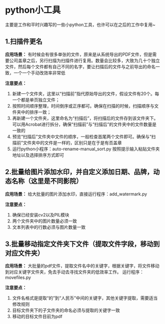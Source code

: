 # python小工具
主要是工作和平时兴趣写的一些小python工具，也许可以在之后的工作中复用~

## 1.扫描件更名
**应用场景：** 有时候会有很多单张的文件，原来是从系统导出的PDF文件，但是需要公司盖章之后，另行扫描为扫描件进行复用。数量会比较多，大致为几十个独立文件，然后每个文件都有自己不同的名字，要让扫描后的文件与之前导出的命名一致，一个一个手动改效率非常低

**注意要点：**
1. 新建一个文件夹，这里以“扫描前”指代原始导出的文件，假设文件有20个。每一个都是单页独立文件；
2. 按照时间顺序整理，时间倒序或正序都可。确保在扫描的时候，扫描顺序与文件夹中的排序一致；
3. 再新建一个文件夹，这里命名为“扫描后”，将扫描后的文件存到该文件夹下。可以用Acrobat进行拆分，确保“扫描前”与“扫描后”的文件夹中的文件数量是一致的
4. 预览“扫描后”文件夹中文件的顺序，一般检查首尾两个文件即可。确保与“扫描前”文件夹中的文件是一样的，区别只是在于是有否盖章
5. 运行python小程序：auto-rename-manual_sort.py 按照提示输入粘贴文件夹地址以及选择排序方式即可


## 2.批量给图片添加水印，并自定义添加日期、品牌，动态名称（这里是不同影院）

**应用场景：** 给大批量的图片添加水印，直接运行程序：add_watermark.py 

**注意要点：**
1. 确保已经安装cv2以及PIL模块
2. 两个文件夹中的图片数量必须一致
3. 文本列表中的行数必须与图片数量一致

## 3.批量移动指定文件夹下文件（提取文件字段，移动到对应文件夹）

**应用场景：** 大批量的pdf文件，提取文件名中的关键字，根据关键字，将文件移动到对应关键字文件夹，免去手动去寻找文件夹的低效率工作。
运行程序：movefiles.py 

**注意要点：**
1. 文件名格式是提取“的”到“人民币”中间的关键字，其他关键字提取，需要适当修改规则
2. 目标文件夹下的子文件夹的命名必须与提取的关键字一致
3. 移动的目标文件目前为pdf
